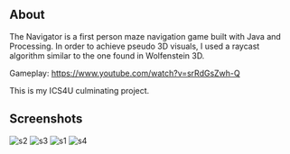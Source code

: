 ## About
The Navigator is a first person maze navigation game built with Java and Processing. In order to achieve pseudo 3D visuals, I used a raycast algorithm similar to the one found in Wolfenstein 3D.

Gameplay: https://www.youtube.com/watch?v=srRdGsZwh-Q

This is my ICS4U culminating project.

## Screenshots
![s2](https://user-images.githubusercontent.com/30982485/107132108-3ce06500-68aa-11eb-9d7c-8b0ca6e87ba5.png)
![s3](https://user-images.githubusercontent.com/30982485/107132109-3ce06500-68aa-11eb-80f8-1aa034ecaee0.png)
![s1](https://user-images.githubusercontent.com/30982485/107132107-3baf3800-68aa-11eb-92a3-658276520121.png)
![s4](https://user-images.githubusercontent.com/30982485/107132110-3d78fb80-68aa-11eb-93da-f5ab3cd49b8a.gif)
